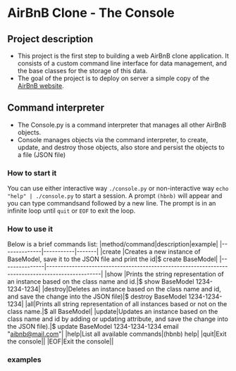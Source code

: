# AirBnB Clone - The Console

## Project description
- This project is the first step to building a web AirBnB clone application. It consists of a custom command line interface for data management, and the base classes for the storage of this data. 
- The goal of the project is to deploy on server a simple copy of the [AirBnB website](airbnb.com).
## Command interpreter
- The Console.py is a command interpreter that manages all other AirBnB objects.
- Console manages objects via the command interpreter, to create, update, and destroy those objects, also store and persist the objects to a file (JSON file)
### How to start it
You can use either interactive way `./console.py` or non-interactive way `echo "help" | ./console.py` to start a session. A prompt `(hbnb)` will appear and you can type commandsand followed by a new line. The prompt is in an infinite loop until `quit` or `EOF` to exit the loop. 
### How to use it
Below is a brief commands list:
|method/command|description|example|
|--------------|-----------|-------|
|create <class> |Creates a new instance of BaseModel, save it to the JSON file and print the id|$ create BaseModel|
|---------------|-------------------------------------------------------------------------------------------------|
|show <class>|Prints the string representation of an instance based on the class name and id.|$ show BaseModel 1234-1234-1234|
|destroy|Deletes an instance based on the class name and id, and save the change into the JSON file)|$ destroy BaseModel 1234-1234-1234|
|all|Prints all string representation of all instances based or not on the class name.|$ all BaseModel|
|update|Updates an instance based on the class name and id by adding or updating attribute, and save the change into the JSON file).|$ update BaseModel 1234-1234-1234 email "aibnb@mail.com"|
|help|List all available commands|(hbnb) help|
|quit|Exit the console||
|EOF|Exit the console||
### examples
